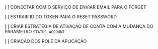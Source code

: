 [ ] CONECTAR COM O SERVIÇO DE ENVIAR EMAIL PARA O FORGET

[ ] ESTRAIR ID DO TOKEN PARA O RESET PASSWORD

[ ] CRIAR ESTRATEGIA DE ATIVAÇÃO DE CONTA COM A MUDANÇA DO PARAMETRO ```STATUS ACCOUNT```

[ ] CRIAÇÃO DOS ROLE DA APLICAÇÃO